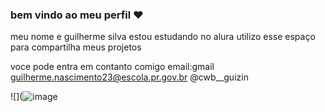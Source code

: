 ### bem vindo ao meu  perfil ❤️
meu nome e guilherme silva
estou estudando no alura
utilizo esse espaço para compartilha meus projetos

voce pode entra em contanto comigo email:gmail 
guilherme.nascimento23@escola.pr.gov.br
@cwb__guizin

![](![image](https://github.com/user-attachments/assets/9c20b20a-eaf2-4d7b-a196-2766957a6b0e)



